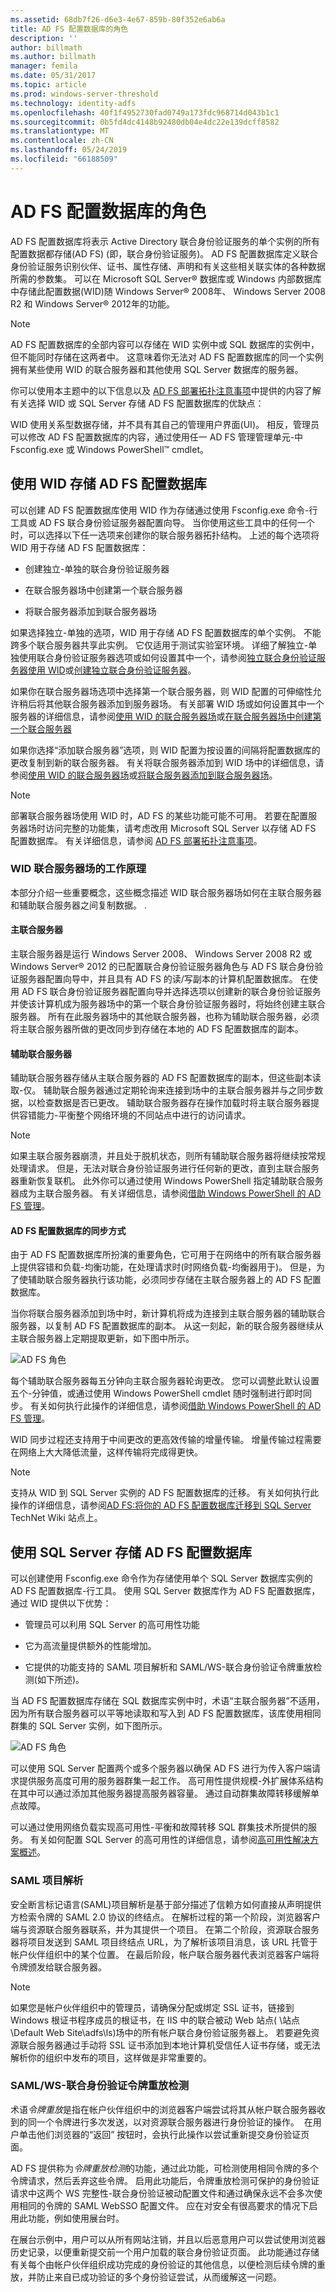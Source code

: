 ```yaml
---
ms.assetid: 68db7f26-d6e3-4e67-859b-80f352e6ab6a
title: AD FS 配置数据库的角色
description: ''
author: billmath
ms.author: billmath
manager: femila
ms.date: 05/31/2017
ms.topic: article
ms.prod: windows-server-threshold
ms.technology: identity-adfs
ms.openlocfilehash: 40f1f4952730fad0749a173fdc968714d043b1c1
ms.sourcegitcommit: 0b5fd4dc4148b92480db04e4dc22e139dcff8582
ms.translationtype: MT
ms.contentlocale: zh-CN
ms.lasthandoff: 05/24/2019
ms.locfileid: "66188509"
---
```

# <a name="the-role-of-the-ad-fs-configuration-database"></a>AD FS 配置数据库的角色
AD FS 配置数据库将表示 Active Directory 联合身份验证服务的单个实例的所有配置数据都存储\(AD FS\) \(即，联合身份验证服务\)。 AD FS 配置数据库定义联合身份验证服务识别伙伴、证书、属性存储、声明和有关这些相关联实体的各种数据所需的参数集。 可以在 Microsoft SQL Server® 数据库或 Windows 内部数据库中存储此配置数据\(WID\)随 Windows Server® 2008年、 Windows Server 2008 R2 和 Windows Server® 2012年的功能。  
  
> [!NOTE]  
> AD FS 配置数据库的全部内容可以存储在 WID 实例中或 SQL 数据库的实例中，但不能同时存储在这两者中。 这意味着你无法对 AD FS 配置数据库的同一个实例拥有某些使用 WID 的联合服务器和其他使用 SQL Server 数据库的服务器。  
  
你可以使用本主题中的以下信息以及 [AD FS 部署拓扑注意事项](https://technet.microsoft.com/library/gg982489.aspx)中提供的内容了解有关选择 WID 或 SQL Server 存储 AD FS 配置数据库的优缺点：  
  
WID 使用关系型数据存储，并不具有其自己的管理用户界面\(UI\)。 相反，管理员可以修改 AD FS 配置数据库的内容，通过使用任一 AD FS 管理管理单元\-中 Fsconfig.exe 或 Windows PowerShell™ cmdlet。  
  
## <a name="using-wid-to-store-the-ad-fs-configuration-database"></a>使用 WID 存储 AD FS 配置数据库  
可以创建 AD FS 配置数据库使用 WID 作为存储通过使用 Fsconfig.exe 命令\-行工具或 AD FS 联合身份验证服务器配置向导。 当你使用这些工具中的任何一个时，可以选择以下任一选项来创建你的联合服务器拓扑结构。 上述的每个选项将 WID 用于存储 AD FS 配置数据库：  
  
-   创建独立\-单独的联合身份验证服务器  
  
-   在联合服务器场中创建第一个联合服务器  
  
-   将联合服务器添加到联合服务器场  
  
如果选择独立\-单独的选项，WID 用于存储 AD FS 配置数据库的单个实例。 不能跨多个联合服务器共享此实例。 它仅适用于测试实验室环境。 详细了解独立\-单独使用联合身份验证服务器选项或如何设置其中一个，请参阅[独立联合身份验证服务器使用 WID](https://technet.microsoft.com/library/gg982486.aspx)或[创建独立联合身份验证服务器](https://technet.microsoft.com/library/ee913579.aspx)。  
  
如果你在联合服务器场选项中选择第一个联合服务器，则 WID 配置的可伸缩性允许稍后将其他联合服务器添加到服务器场。 有关部署 WID 场或如何设置其中一个服务器的详细信息，请参阅[使用 WID 的联合服务器场](https://technet.microsoft.com/library/gg982492.aspx)或[在联合服务器场中创建第一个联合服务器](https://technet.microsoft.com/library/dd807070.aspx)  
  
如果你选择“添加联合服务器”选项，则 WID 配置为按设置的间隔将配置数据库的更改复制到新的联合服务器。 有关将联合服务器添加到 WID 场中的详细信息，请参阅[使用 WID 的联合服务器场](https://technet.microsoft.com/library/gg982492.aspx)或[将联合服务器添加到联合服务器场](https://technet.microsoft.com/library/ee913575.aspx)。  
  
> [!NOTE]  
> 部署联合服务器场使用 WID 时，AD FS 的某些功能可能不可用。 若要在配置服务器场时访问完整的功能集，请考虑改用 Microsoft SQL Server 以存储 AD FS 配置数据库。 有关详细信息，请参阅 [AD FS 部署拓扑注意事项](https://technet.microsoft.com/library/gg982489(v=ws.11).aspx)。  
  
### <a name="how-a-wid-federation-server-farm-works"></a>WID 联合服务器场的工作原理  
本部分介绍一些重要概念，这些概念描述 WID 联合服务器场如何在主联合服务器和辅助联合服务器之间复制数据。 .  
  
#### <a name="primary-federation-server"></a>主联合服务器  
主联合服务器是运行 Windows Server 2008、 Windows Server 2008 R2 或 Windows Server® 2012 的已配置联合身份验证服务器角色与 AD FS 联合身份验证服务器配置向导中，并且具有 AD FS 的读/写副本的计算机配置数据库。 在使用 AD FS 联合身份验证服务器配置向导并选择选项以创建新的联合身份验证服务并使该计算机成为服务器场中的第一个联合身份验证服务器时，将始终创建主联合服务器。 所有在此服务器场中的其他联合服务器，也称为辅助联合服务器，必须将主联合服务器所做的更改同步到存储在本地的 AD FS 配置数据库的副本。  
  
#### <a name="secondary-federation-servers"></a>辅助联合服务器  
辅助联合服务器存储从主联合服务器的 AD FS 配置数据库的副本，但这些副本读取\-仅。 辅助联合服务器通过定期轮询来连接到场中的主联合服务器并与之同步数据，以检查数据是否已更改。 辅助联合服务器存在操作加载时将主联合服务器提供容错能力\-平衡整个网络环境的不同站点中进行的访问请求。  
  
> [!NOTE]  
> 如果主联合服务器崩溃，并且处于脱机状态，则所有辅助联合服务器将继续按常规处理请求。 但是，无法对联合身份验证服务进行任何新的更改，直到主联合服务器重新恢复联机。 此外你可以通过使用 Windows PowerShell 指定辅助联合服务器成为主联合服务器。 有关详细信息，请参阅[借助 Windows PowerShell 的 AD FS 管理](https://go.microsoft.com/fwlink/?LinkID=179634)。  
  
#### <a name="how-the-adfs-configuration-database-is-synchronized"></a>AD FS 配置数据库的同步方式  
由于 AD FS 配置数据库所扮演的重要角色，它可用于在网络中的所有联合服务器上提供容错和负载\-均衡功能，在处理请求时\(时网络负载\-均衡器用于\)。 但是，为了使辅助联合服务器执行该功能，必须同步存储在主联合服务器上的 AD FS 配置数据库。  
  
当你将联合服务器添加到场中时，新计算机将成为连接到主联合服务器的辅助联合服务器，以复制 AD FS 配置数据库的副本。 从这一刻起，新的联合服务器继续从主联合服务器上定期提取更新，如下图中所示。  
  
![AD FS 角色](media/adfs2_WID.png)  
  
每个辅助联合服务器每五分钟向主联合服务器轮询更改。 您可以调整此默认设置五个\-分钟值，或通过使用 Windows PowerShell cmdlet 随时强制进行即时同步。 有关如何执行此操作的详细信息，请参阅[借助 Windows PowerShell 的 AD FS 管理](https://go.microsoft.com/fwlink/?LinkID=179634)。  
  
WID 同步过程还支持用于中间更改的更高效传输的增量传输。 增量传输过程需要在网络上大大降低流量，这样传输将完成得更快。  
  
> [!NOTE]  
> 支持从 WID 到 SQL Server 实例的 AD FS 配置数据库的迁移。 有关如何执行此操作的详细信息，请参阅[AD FS:将你的 AD FS 配置数据库迁移到 SQL Server](https://go.microsoft.com/fwlink/?LinkId=192232) TechNet Wiki 站点上。  
  
## <a name="using-sql-server-to-store-the-ad-fs-configuration-database"></a>使用 SQL Server 存储 AD FS 配置数据库  
可以创建使用 Fsconfig.exe 命令作为存储使用单个 SQL Server 数据库实例的 AD FS 配置数据库\-行工具。 使用 SQL Server 数据库作为 AD FS 配置数据库，通过 WID 提供以下优势：  
  
-   管理员可以利用 SQL Server 的高可用性功能  
  
-   它为高流量提供额外的性能增加。  
  
-   它提供的功能支持的 SAML 项目解析和 SAML/WS\-联合身份验证令牌重放检测\(如下所述\)。  
  
当 AD FS 配置数据库存储在 SQL 数据库实例中时，术语“主联合服务器”不适用，因为所有联合服务器可以平等地读取和写入到 AD FS 配置数据库，该库使用相同群集的 SQL Server 实例，如下图所示。  
  
![AD FS 角色](media/adfs2_SQL.png)  
  
可以使用 SQL Server 配置两个或多个服务器以确保 AD FS 进行为传入客户端请求提供服务高度可用的服务器群集一起工作。 高可用性提供规模\-外扩展体系结构在其中可以通过添加其他服务器提高服务器容量。 通过自动群集故障转移缓解单点故障。  
  
可以通过使用网络负载实现高可用性\-平衡和故障转移 SQL 群集技术所提供的服务。 有关如何配置 SQL Server 的高可用性的详细信息，请参阅[高可用性解决方案概述](https://go.microsoft.com/fwlink/?LinkId=179853)。  
  
### <a name="saml-artifact-resolution"></a>SAML 项目解析  
安全断言标记语言\(SAML\)项目解析是基于部分描述了信赖方如何直接从声明提供方检索令牌的 SAML 2.0 协议的终结点。 在解析过程的第一个阶段，浏览器客户端与资源联合服务器联系，并为其提供一个项目。 在第二个阶段，资源联合服务器将项目发送到 SAML 项目终结点 URL，为了解析该项目消息，该 URL 托管于帐户伙伴组织中的某个位置。 在最后阶段，帐户联合服务器代表浏览器客户端将令牌颁发给联合服务器。  
  
> [!NOTE]  
> 如果您是帐户伙伴组织中的管理员，请确保分配或绑定 SSL 证书，链接到 Windows 根证书程序成员的根证书，在 IIS 中的联合被动 Web 站点\( <ComputerName>\\站点\\Default Web Site\\adfs\\ls\)场中的所有帐户联合身份验证服务器上。 若要避免资源联合服务器通过手动将 SSL 证书添加到本地计算机受信任人证书存储，或无法解析你的组织中发布的项目，这样做是非常重要的。  
  
### <a name="samlws---federation-token-replay-detection"></a>SAML/WS-联合身份验证令牌重放检测  
术语*令牌重放*是指在帐户伙伴组织中的浏览器客户端尝试将其从帐户联合服务器收到的同一个令牌进行多次发送，以对资源联合服务器进行身份验证的操作。  在用户单击他们浏览器的“返回”  按钮时，会执行此操作以尝试重新提交身份验证页面。  
  
AD FS 提供称为*令牌重放检测*的功能，通过此功能，可检测使用相同令牌的多个令牌请求，然后丢弃这些令牌。 启用此功能后，令牌重放检测可保护的身份验证请求中这两个 WS 完整性\-联合身份验证被动配置文件和通过确保永远不会多次使用相同的令牌的 SAML WebSSO 配置文件。 应在对安全有很高要求的情况下启用此功能，例如使用展台时。  
  
在展台示例中，用户可以从所有网站注销，并且以后恶意用户可以尝试使用浏览器历史记录，以便重新提交前一个用户加载的联合身份验证页面。 此功能通过存储有关每个由帐户伙伴组织成功完成的身份验证的其他信息，以便检测后续令牌的重放，并防止来自已成功验证的多个身份验证尝试，从而缓解这一问题。  
  

